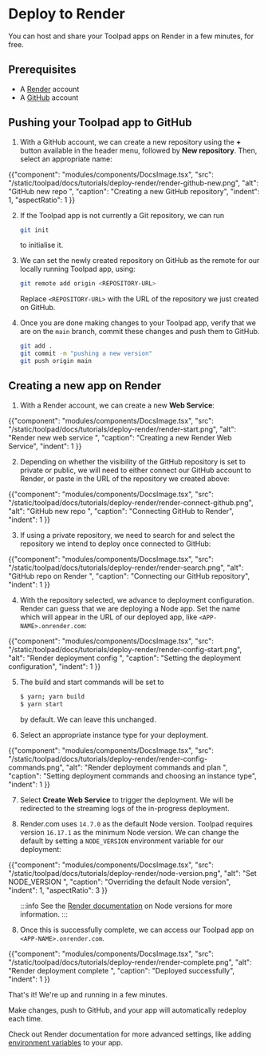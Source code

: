 # Deploy to Render

<p class="description">You can host and share your Toolpad apps on Render in a few minutes, for free.</p>

## Prerequisites

- A [Render](https://render.com) account
- A [GitHub](https://github.com) account

## Pushing your Toolpad app to GitHub

1. With a GitHub account, we can create a new repository using the **+** button available in the header menu, followed by **New repository**. Then, select an appropriate name:

{{"component": "modules/components/DocsImage.tsx", "src": "/static/toolpad/docs/tutorials/deploy-render/render-github-new.png", "alt": "GitHub new repo ", "caption": "Creating a new GitHub repository", "indent": 1, "aspectRatio": 1 }}

2. If the Toolpad app is not currently a Git repository, we can run

   ```sh
   git init
   ```

   to initialise it.

3. We can set the newly created repository on GitHub as the remote for our locally running Toolpad app, using:

   ```sh
   git remote add origin <REPOSITORY-URL>
   ```

   Replace `<REPOSITORY-URL>` with the URL of the repository we just created on GitHub.

4. Once you are done making changes to your Toolpad app, verify that we are on the `main` branch, commit these changes and push them to GitHub.

   ```sh
   git add .
   git commit -m "pushing a new version"
   git push origin main
   ```

## Creating a new app on Render

1. With a Render account, we can create a new **Web Service**:

{{"component": "modules/components/DocsImage.tsx", "src": "/static/toolpad/docs/tutorials/deploy-render/render-start.png", "alt": "Render new web service ", "caption": "Creating a new Render Web Service", "indent": 1 }}

2. Depending on whether the visibility of the GitHub repository is set to private or public, we will need to either connect our GitHub account to Render, or paste in the URL of the repository we created above:

{{"component": "modules/components/DocsImage.tsx", "src": "/static/toolpad/docs/tutorials/deploy-render/render-connect-github.png", "alt": "GitHub new repo ", "caption": "Connecting GitHub to Render", "indent": 1 }}

3. If using a private repository, we need to search for and select the repository we intend to deploy once connected to GitHub:

{{"component": "modules/components/DocsImage.tsx", "src": "/static/toolpad/docs/tutorials/deploy-render/render-search.png", "alt": "GitHub repo on Render ", "caption": "Connecting our GitHub repository", "indent": 1 }}

4. With the repository selected, we advance to deployment configuration. Render can guess that we are deploying a Node app. Set the name which will appear in the URL of our deployed app, like `<APP-NAME>.onrender.com`:

{{"component": "modules/components/DocsImage.tsx", "src": "/static/toolpad/docs/tutorials/deploy-render/render-config-start.png", "alt": "Render deployment config ", "caption": "Setting the deployment configuration", "indent": 1 }}

5. The build and start commands will be set to

   ```sh
   $ yarn; yarn build
   $ yarn start
   ```

   by default. We can leave this unchanged.

6. Select an appropriate instance type for your deployment.

{{"component": "modules/components/DocsImage.tsx", "src": "/static/toolpad/docs/tutorials/deploy-render/render-config-commands.png", "alt": "Render deployment commands and plan ", "caption": "Setting deployment commands and choosing an instance type", "indent": 1 }}

7. Select **Create Web Service** to trigger the deployment. We will be redirected to the streaming logs of the in-progress deployment.

8. Render.com uses `14.7.0` as the default Node version. Toolpad requires version `16.17.1` as the minimum Node version. We can change the default by setting a `NODE_VERSION` environment variable for our deployment:

{{"component": "modules/components/DocsImage.tsx", "src": "/static/toolpad/docs/tutorials/deploy-render/node-version.png", "alt": "Set NODE_VERSION ", "caption": "Overriding the default Node version", "indent": 1, "aspectRatio": 3 }}

<ul style="list-style-type: none">
<li>

:::info
See the [Render documentation](https://render.com/docs/node-version) on Node versions for more information.
:::

</li>
</ul>

8. Once this is successfully complete, we can access our Toolpad app on `<APP-NAME>.onrender.com`.

{{"component": "modules/components/DocsImage.tsx", "src": "/static/toolpad/docs/tutorials/deploy-render/render-complete.png", "alt": "Render deployment complete ", "caption": "Deployed successfully", "indent": 1 }}

That's it! We're up and running in a few minutes.

Make changes, push to GitHub, and your app will automatically redeploy each time.

Check out Render documentation for more advanced settings, like adding [environment variables](https://render.com/docs/configure-environment-variables) to your app.
